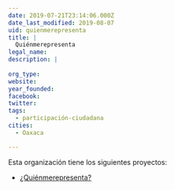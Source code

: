 ```yaml
---
date: 2019-07-21T23:14:06.000Z
date_last_modified: 2019-08-07
uid: quienmerepresenta
title: |
  Quiénmerepresenta
legal_name: 
description: |
  
org_type: 
website: 
year_founded: 
facebook: 
twitter: 
tags:
  - participación-ciudadana
cities: 
  - Oaxaca

---
```


Esta organización tiene los siguientes proyectos:

- [¿Quiénmerepresenta?](/proyectos/uienmerepresenta)
